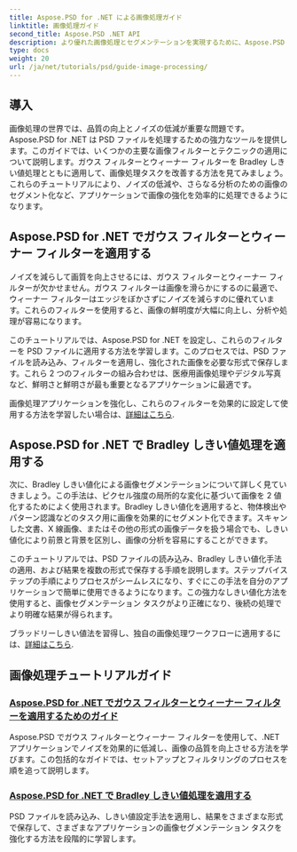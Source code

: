 ```yaml
---
title: Aspose.PSD for .NET による画像処理ガイド
linktitle: 画像処理ガイド
second_title: Aspose.PSD .NET API
description: より優れた画像処理とセグメンテーションを実現するために、Aspose.PSD for .NET でガウス フィルター、ウィーナー フィルター、および Bradley しきい値処理を適用する方法を学習します。
type: docs
weight: 20
url: /ja/net/tutorials/psd/guide-image-processing/
---
```

## 導入

画像処理の世界では、品質の向上とノイズの低減が重要な問題です。Aspose.PSD for .NET は PSD ファイルを処理するための強力なツールを提供します。このガイドでは、いくつかの主要な画像フィルターとテクニックの適用について説明します。ガウス フィルターとウィーナー フィルターを Bradley しきい値処理とともに適用して、画像処理タスクを改善する方法を見てみましょう。これらのチュートリアルにより、ノイズの低減や、さらなる分析のための画像のセグメント化など、アプリケーションで画像の強化を効率的に処理できるようになります。

## Aspose.PSD for .NET でガウス フィルターとウィーナー フィルターを適用する

ノイズを減らして画質を向上させるには、ガウス フィルターとウィーナー フィルターが欠かせません。ガウス フィルターは画像を滑らかにするのに最適で、ウィーナー フィルターはエッジをぼかさずにノイズを減らすのに優れています。これらのフィルターを使用すると、画像の鮮明度が大幅に向上し、分析や処理が容易になります。

このチュートリアルでは、Aspose.PSD for .NET を設定し、これらのフィルターを PSD ファイルに適用する方法を学習します。このプロセスでは、PSD ファイルを読み込み、フィルターを適用し、強化された画像を必要な形式で保存します。これら 2 つのフィルターの組み合わせは、医療用画像処理やデジタル写真など、鮮明さと鮮明さが最も重要となるアプリケーションに最適です。

画像処理アプリケーションを強化し、これらのフィルターを効果的に設定して使用する方法を学習したい場合は、[詳細はこちら](./guide-to-apply-gaussian-wiener-filters/).

## Aspose.PSD for .NET で Bradley しきい値処理を適用する

次に、Bradley しきい値化による画像セグメンテーションについて詳しく見ていきましょう。この手法は、ピクセル強度の局所的な変化に基づいて画像を 2 値化するためによく使用されます。Bradley しきい値化を適用すると、物体検出やパターン認識などのタスク用に画像を効果的にセグメント化できます。スキャンした文書、X 線画像、またはその他の形式の画像データを扱う場合でも、しきい値化により前景と背景を区別し、画像の分析を容易にすることができます。

このチュートリアルでは、PSD ファイルの読み込み、Bradley しきい値化手法の適用、および結果を複数の形式で保存する手順を説明します。ステップバイステップの手順によりプロセスがシームレスになり、すぐにこの手法を自分のアプリケーションで簡単に使用できるようになります。この強力なしきい値化方法を使用すると、画像セグメンテーション タスクがより正確になり、後続の処理でより明確な結果が得られます。

ブラッドリーしきい値法を習得し、独自の画像処理ワークフローに適用するには、[詳細はこちら](./apply-bradley-thresholding/).

## 画像処理チュートリアルガイド
### [Aspose.PSD for .NET でガウス フィルターとウィーナー フィルターを適用するためのガイド](./guide-to-apply-gaussian-wiener-filters/)
Aspose.PSD でガウス フィルターとウィーナー フィルターを使用して、.NET アプリケーションでノイズを効果的に低減し、画像の品質を向上させる方法を学びます。この包括的なガイドでは、セットアップとフィルタリングのプロセスを順を追って説明します。
### [Aspose.PSD for .NET で Bradley しきい値処理を適用する](./apply-bradley-thresholding/)
PSD ファイルを読み込み、しきい値設定手法を適用し、結果をさまざまな形式で保存して、さまざまなアプリケーションの画像セグメンテーション タスクを強化する方法を段階的に学習します。